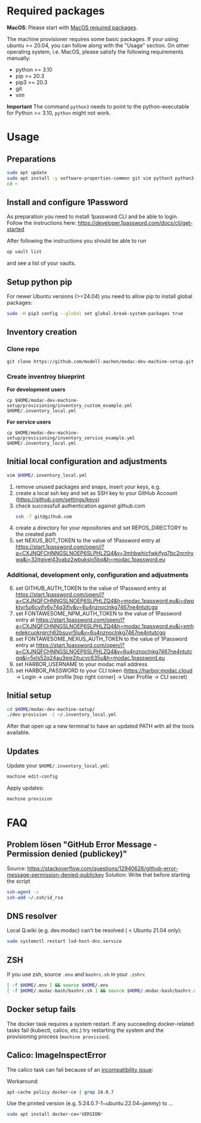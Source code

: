 # Required packages

**MacOS**: Please start with [MacOS required packages](README_mascos.md).

The machine provisioner requires some basic packages.
If your using ubuntu >= 20.04, you can follow along with the "Usage" section. On other operating system, i.e. MacOS, please satisfy the following requirements manually:

* python >= 3.10
* pip >= 20.3
* pip3 >= 20.3
* git
* vim

**Important** The command `python3` needs to point to the python-executable for Python >= 3.10, `python` might not work.

# Usage

## Preparations
```BASH
sudo apt update
sudo apt install -y software-properties-common git vim python3 python3-pip python-is-python3
cd ~
```

## Install and configure 1Password
As preparation you need to install 1password CLI and be able to login.
Follow the instructions here: https://developer.1password.com/docs/cli/get-started

After following the instructions you should be able to run
```BASH
op vault list
```
and see a list of your vaults.

## Setup python pip
For newer Ubuntu versions (>=24.04) you need to allow pip to install global packages:

```BASH
sudo -H pip3 config --global set global.break-system-packages true
```

## Inventory creation

### Clone repo
```
git clone https://github.com/modell-aachen/modac-dev-machine-setup.git
```

### Create inventroy blueprint
**For development users**
```
cp $HOME/modac-dev-machine-setup/provisioning/inventory_custom_example.yml $HOME/.inventory_local.yml
```
**For service users**
```
cp $HOME/modac-dev-machine-setup/provisioning/inventory_service_example.yml $HOME/.inventory_local.yml
```

## Initial local configuration and adjustments
```BASH
vim $HOME/.inventory_local.yml
```
1) remove unused packages and snaps, insert your keys, e.g.
1) create a local ssh key and set as SSH key to your GitHub Account (https://github.com/settings/keys)
1) check successfull authentication against github.com
    ```bash
    ssh -T git@github.com
    ```
1) create a directory for your repositories and set REPOS_DIRECTORY to the created path
1) set NEXUS_BOT_TOKEN to the value of 1Password entry at https://start.1password.com/open/i?a=CXJNQFCHNNGSLNOEP6SLPHLZQ4&v=3mhbwhicfwkifyq7bc2nrnhywa&i=32jtgjyel43vabz2wbukslo5bq&h=modac.1password.eu

### Additional, development only, configuration and adjustments
6) set GITHUB_AUTH_TOKEN to the value of 1Password entry at https://start.1password.com/open/i?a=CXJNQFCHNNGSLNOEP6SLPHLZQ4&h=modac.1password.eu&i=dwpktyrfuj6cyjfy6y74q3ifiy&v=6u4nznoclnkg7467ne4ntutcgq
1) set FONTAWESOME_NPM_AUTH_TOKEN to the value of 1Password entry at https://start.1password.com/open/i?a=CXJNQFCHNNGSLNOEP6SLPHLZQ4&h=modac.1password.eu&i=xmhedekcuokrqrch62bsuvr5lu&v=6u4nznoclnkg7467ne4ntutcgq
1) set FONTAWESOME_NEXUS_AUTH_TOKEN to the value of 1Password entry at https://start.1password.com/open/i?a=CXJNQFCHNNGSLNOEP6SLPHLZQ4&v=6u4nznoclnkg7467ne4ntutcgq&i=5xls52q24au3eie2itucvc635u&h=modac.1password.eu
1) set HARBOR_USERNAME to your modac mail address
1) set HARBOR_PASSWORD to your CLI token (https://harbor.modac.cloud -> Login -> user profile [top right corner] -> User Profile -> CLI secret)


## Initial setup
```BASH
cd $HOME/modac-dev-machine-setup/
./dev-provision -i ~/.inventory_local.yml
```

After that open up a new terminal to have an updated PATH with all the tools available.

## Updates
Update your `$HOME/.inventory_local.yml`:
```BASH
machine edit-config
```

Apply updates:
```BASH
machine provision
```

# FAQ
## Problem lösen "**GitHub Error Message - Permission denied (publickey)**"
Source: https://stackoverflow.com/questions/12940626/github-error-message-permission-denied-publickey
Solution: Write that before starting the script
```BASH
ssh-agent -s
ssh-add ~/.ssh/id_rsa
```

## DNS resolver
Local Q.wiki (e.g. dev.modac) can't be resolved  ( < Ubuntu 21.04 only):

```BASH
sudo systemctl restart lxd-host-dns.service
```
## ZSH
If you use zsh, source `.env` and `bashrc.sh` in your `.zshrc`
```BASH
[ -f $HOME/.env ] && source $HOME/.env
[ -f $HOME/.modac-bash/bashrc.sh ] && source $HOME/.modac-bash/bashrc.sh
```

## Docker setup fails

The docker task requires a system restart. If any succeeding docker-related tasks fail (kubectl, calico, etc.) try restarting the system
and the provisioning process (`machine provision`).

## Calico: ImageInspectError

The calico task can fail because of an [incompatibility issue](https://github.com/k3s-io/k3s/issues/9279):

Workaround:

```BASH
apt-cache policy docker-ce | grep 24.0.7
```

Use the printed version (e.g. 5:24.0.7-1~ubuntu.22.04~jammy) to ...

```BASH
sudo apt install docker-ce=*VERSION*
```
